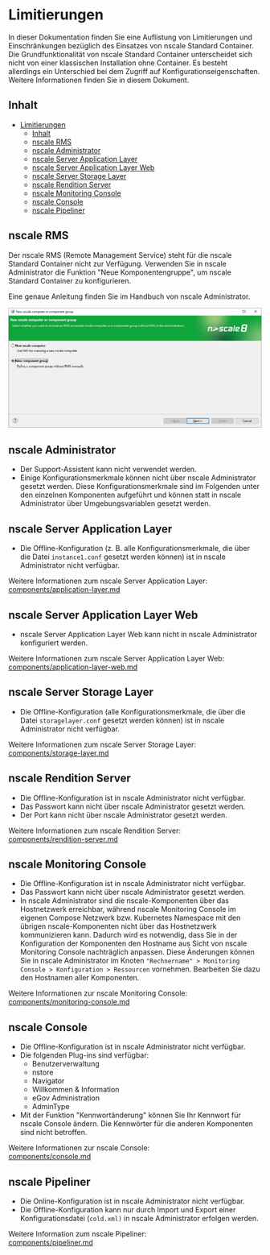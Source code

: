 # Limitierungen

In dieser Dokumentation finden Sie eine Auflistung von Limitierungen und Einschränkungen bezüglich des Einsatzes von nscale Standard Container.
Die Grundfunktionalität von nscale Standard Container unterscheidet sich nicht von einer klassischen Installation ohne Container.
Es besteht allerdings ein Unterschied bei dem Zugriff auf Konfigurationseigenschaften.
Weitere Informationen finden Sie in diesem Dokument.

## Inhalt

- [Limitierungen](#limitierungen)
  - [Inhalt](#inhalt)
  - [nscale RMS](#nscale-rms)
  - [nscale Administrator](#nscale-administrator)
  - [nscale Server Application Layer](#nscale-server-application-layer)
  - [nscale Server Application Layer Web](#nscale-server-application-layer-web)
  - [nscale Server Storage Layer](#nscale-server-storage-layer)
  - [nscale Rendition Server](#nscale-rendition-server)
  - [nscale Monitoring Console](#nscale-monitoring-console)
  - [nscale Console](#nscale-console)
  - [nscale Pipeliner](#nscale-pipeliner)

## nscale RMS

Der nscale RMS (Remote Management Service) steht für die nscale Standard Container nicht zur Verfügung.
Verwenden Sie in nscale Administrator die Funktion "Neue Komponentengruppe", um nscale Standard Container zu konfigurieren.

Eine genaue Anleitung finden Sie im Handbuch von nscale Administrator.

![New nscale computer or component group](../images/nscaleAdministratorNewComponentGroup.png)

## nscale Administrator

- Der Support-Assistent kann nicht verwendet werden.
- Einige Konfigurationsmerkmale können nicht über nscale Administrator gesetzt werden. Diese Konfigurationsmerkmale sind im Folgenden unter den einzelnen Komponenten aufgeführt und können statt in nscale Administrator über Umgebungsvariablen gesetzt werden.

## nscale Server Application Layer

- Die Offline-Konfiguration (z. B. alle Konfigurationsmerkmale, die über die Datei `instance1.conf` gesetzt werden können) ist in nscale Administrator nicht verfügbar.

Weitere Informationen zum nscale Server Application Layer:  
[components/application-layer.md](components/application-layer.md)

## nscale Server Application Layer Web

- nscale Server Application Layer Web kann nicht in nscale Administrator konfiguriert werden.  

Weitere Informationen zum nscale Server Application Layer Web:  
[components/application-layer-web.md](components/application-layer-web.md)

## nscale Server Storage Layer

- Die Offline-Konfiguration (alle Konfigurationsmerkmale, die über die Datei `storagelayer.conf` gesetzt werden können) ist in nscale Administrator nicht  verfügbar.

Weitere Informationen zum nscale Server Storage Layer:  
[components/storage-layer.md](components/storage-layer.md)

## nscale Rendition Server

- Die Offline-Konfiguration ist in nscale Administrator nicht verfügbar.
- Das Passwort kann nicht über nscale Administrator gesetzt werden.
- Der Port kann nicht über nscale Administrator gesetzt werden.

Weitere Informationen zum nscale Rendition Server:  
[components/rendition-server.md](components/rendition-server.md)

## nscale Monitoring Console

- Die Offline-Konfiguration ist in nscale Administrator nicht verfügbar.
- Das Passwort kann nicht über nscale Administrator gesetzt werden.
- In nscale Administrator sind die nscale-Komponenten über das Hostnetzwerk erreichbar, während nscale Monitoring Console im eigenen Compose Netzwerk bzw. Kubernetes Namespace mit den übrigen nscale-Komponenten nicht über das Hostnetzwerk kommunizieren kann.
Dadurch wird es notwendig, dass Sie in der Konfiguration der Komponenten den Hostname aus Sicht von nscale Monitoring Console nachträglich anpassen.
Diese Änderungen können Sie in nscale Administrator im Knoten `"Rechnername" > Monitoring Console > Konfiguration > Ressourcen` vornehmen.
Bearbeiten Sie dazu den Hostnamen aller Komponenten.

Weitere Informationen zur nscale Monitoring Console:  
[components/monitoring-console.md](components/monitoring-console.md)

## nscale Console

- Die Offline-Konfiguration ist in nscale Administrator nicht verfügbar.
- Die folgenden Plug-ins sind verfügbar:
  - Benutzerverwaltung
  - nstore
  - Navigator
  - Willkommen & Information
  - eGov Administration
  - AdminType
- Mit der Funktion "Kennwortänderung" können Sie Ihr Kennwort für nscale Console ändern. Die Kennwörter für die anderen Komponenten sind nicht betroffen.

Weitere Informationen zur nscale Console:  
[components/console.md](components/console.md)

## nscale Pipeliner

- Die Online-Konfiguration ist in nscale Administrator nicht verfügbar.
- Die Offline-Konfiguration kann nur durch Import und Export einer Konfigurationsdatei (`cold.xml)` in nscale Administrator erfolgen werden.

Weitere Information zum nscale Pipeliner:  
[components/pipeliner.md](components/pipeliner.md)
